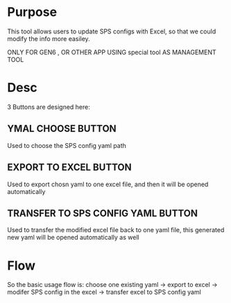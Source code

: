 # Purpose

This tool allows users to update SPS configs with Excel, so that we could modify the info more easiley.

ONLY FOR GEN6 , OR OTHER APP USING special tool AS MANAGEMENT TOOL

# Desc

3 Buttons are designed here:

## YMAL CHOOSE BUTTON

Used to choose the SPS config yaml path

## EXPORT TO EXCEL BUTTON

Used to export chosn yaml to one excel file, and then it will be opened automatically

## TRANSFER TO SPS CONFIG YAML BUTTON

Used to transfer the modified excel file back to one yaml file, this generated new yaml will be opened automatically as well

# Flow

So the basic usage flow is:
choose one existing yaml -> export to excel -> modifer SPS config in the excel -> transfer excel to SPS config yaml
